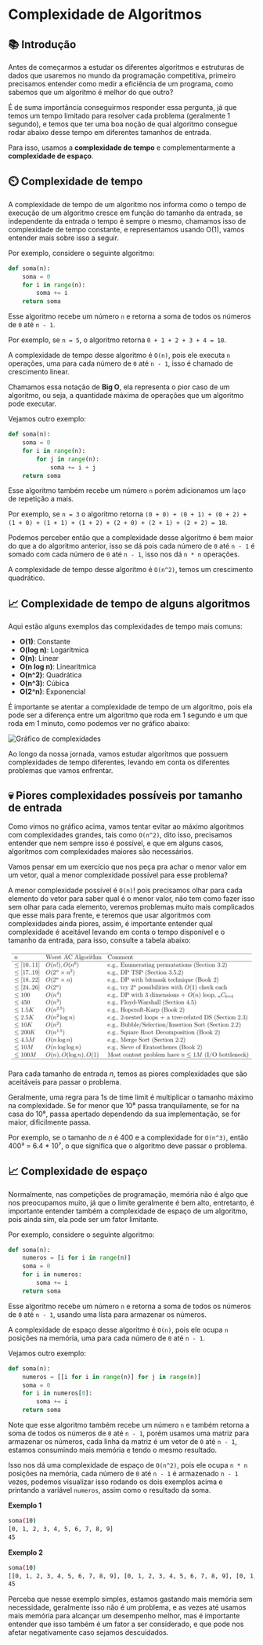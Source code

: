 # Complexidade de Algoritmos

## 📚 Introdução

Antes de começarmos a estudar os diferentes algoritmos e estruturas de dados que usaremos no mundo da programação competitiva, primeiro precisamos entender como medir a eficiência de um programa, como sabemos que um algoritmo é melhor do que outro?

É de suma importância conseguirmos responder essa pergunta, já que temos um tempo limitado para resolver cada problema (geralmente 1 segundo), e temos que ter uma boa noção de qual algoritmo consegue rodar abaixo desse tempo em diferentes tamanhos de entrada.

Para isso, usamos a **complexidade de tempo** e complementarmente a **complexidade de espaço**.

## ⏲️ Complexidade de tempo

A complexidade de tempo de um algoritmo nos informa como o tempo de execução de um algoritmo cresce em função do tamanho da entrada, se independente da entrada o tempo é sempre o mesmo, chamamos isso de complexidade de tempo constante, e representamos usando O(1), vamos entender mais sobre isso a seguir.

Por exemplo, considere o seguinte algoritmo:

```py
def soma(n):
    soma = 0
    for i in range(n):
        soma += i
    return soma
```

Esse algoritmo recebe um número `n` e retorna a soma de todos os números de `0` até `n - 1`.

Por exemplo, se `n = 5`, o algoritmo retorna `0 + 1 + 2 + 3 + 4 = 10`.

A complexidade de tempo desse algoritmo é `O(n)`, pois ele executa `n` operações, uma para cada número de `0` até `n - 1`, isso é chamado de crescimento linear.

Chamamos essa notação de **Big O**, ela representa o pior caso de um algoritmo, ou seja, a quantidade máxima de operações que um algoritmo pode executar.

Vejamos outro exemplo:

```py
def soma(n):
    soma = 0
    for i in range(n):
        for j in range(n):
            soma += i + j
    return soma
```

Esse algoritmo também recebe um número `n` porém adicionamos um laço de repetição a mais.

Por exemplo, se `n = 3` o algoritmo retorna `(0 + 0) + (0 + 1) + (0 + 2) + (1 + 0) + (1 + 1) + (1 + 2) + (2 + 0) + (2 + 1) + (2 + 2) = 18`.

Podemos perceber então que a complexidade desse algoritmo é bem maior do que a do algoritmo anterior, isso se dá pois cada número de `0` até `n - 1` é somado com cada número de `0` até `n - 1`, isso nos dá `n * n` operações.

A complexidade de tempo desse algoritmo é `O(n^2)`, temos um crescimento quadrático.

## 📈 Complexidade de tempo de alguns algoritmos

Aqui estão alguns exemplos das complexidades de tempo mais comuns:

- **O(1)**: Constante
- **O(log n)**: Logarítmica
- **O(n)**: Linear
- **O(n log n)**: Linearítmica
- **O(n^2)**: Quadrática
- **O(n^3)**: Cúbica
- **O(2^n)**: Exponencial

É importante se atentar a complexidade de tempo de um algoritmo, pois ela pode ser a diferença entre um algoritmo que roda em 1 segundo e um que roda em 1 minuto, como podemos ver no gráfico abaixo:

<img alt="Gráfico de complexidades" src="https://www.raebear.net/media/2017/12/jIGhf.png" />

Ao longo da nossa jornada, vamos estudar algoritmos que possuem complexidades de tempo diferentes, levando em conta os diferentes problemas que vamos enfrentar.

## 💀 Piores complexidades possíveis por tamanho de entrada

Como vimos no gráfico acima, vamos tentar evitar ao máximo algoritmos com complexidades grandes, tais como `O(n^2)`, dito isso, precisamos entender que nem sempre isso é possível, e que em alguns casos, algoritmos com complexidades maiores são necessários.

Vamos pensar em um exercício que nos peça pra achar o menor valor em um vetor, qual a menor complexidade possível para esse problema?

A menor complexidade possível é `O(n)`! pois precisamos olhar para cada elemento do vetor para saber qual é o menor valor, não tem como fazer isso sem olhar para cada elemento, veremos problemas muito mais complicados que esse mais para frente, e teremos que usar algoritmos com complexidades ainda piores, assim, é importante entender qual complexidade é aceitável levando em conta o tempo disponível e o tamanho da entrada, para isso, consulte a tabela abaixo:

<p align='center'>
<img src='../assets/piores-compl.png' width=500>
</p>

Para cada tamanho de entrada $n$, temos as piores complexidades que são aceitáveis para passar o problema.

Geralmente, uma regra para 1s de time limit é multiplicar o tamanho máximo na complexidade. Se for menor que 10⁸ passa tranquilamente, se for na casa do 10⁸, passa apertado dependendo da sua implementação, se for maior, dificilmente passa.

Por exemplo, se o tamanho de $n$ é 400 e a complexidade for `O(n^3)`, então 400³ = 6.4 \* 10⁷, o que significa que o algoritmo deve passar o problema.

## 📈 Complexidade de espaço

Normalmente, nas competições de programação, memória não é algo que nos preocupamos muito, já que o limite geralmente é bem alto, entretanto, é importante entender também a complexidade de espaço de um algoritmo, pois ainda sim, ela pode ser um fator limitante.

Por exemplo, considere o seguinte algoritmo:

```py
def soma(n):
    numeros = [i for i in range(n)]
    soma = 0
    for i in numeros:
        soma += i
    return soma
```

Esse algoritmo recebe um número `n` e retorna a soma de todos os números de `0` até `n - 1`, usando uma lista para armazenar os números.

A complexidade de espaço desse algoritmo é `O(n)`, pois ele ocupa `n` posições na memória, uma para cada número de `0` até `n - 1`.

Vejamos outro exemplo:

```py
def soma(n):
    numeros = [[i for i in range(n)] for j in range(n)]
    soma = 0
    for i in numeros[0]:
        soma += i
    return soma
```

Note que esse algoritmo também recebe um número `n` e também retorna a soma de todos os números de `0` até `n - 1`, porém usamos uma matriz para armazenar os números, cada linha da matriz é um vetor de `0` até `n - 1`, estamos consumindo mais memória e tendo o mesmo resultado.

Isso nos dá uma complexidade de espaço de `O(n^2)`, pois ele ocupa `n * n` posições na memória, cada número de `0` até `n - 1` é armazenado `n - 1` vezes, podemos visualizar isso rodando os dois exemplos acima e printando a variável `numeros`, assim como o resultado da soma.

**Exemplo 1**

```bash
soma(10)
[0, 1, 2, 3, 4, 5, 6, 7, 8, 9]
45
```

**Exemplo 2**

```bash
soma(10)
[[0, 1, 2, 3, 4, 5, 6, 7, 8, 9], [0, 1, 2, 3, 4, 5, 6, 7, 8, 9], [0, 1, 2, 3, 4, 5, 6, 7, 8, 9], [0, 1, 2, 3, 4, 5, 6, 7, 8, 9], [0, 1, 2, 3, 4, 5, 6, 7, 8, 9], [0, 1, 2, 3, 4, 5, 6, 7, 8, 9], [0, 1, 2, 3, 4, 5, 6, 7, 8, 9], [0, 1, 2, 3, 4, 5, 6, 7, 8, 9], [0, 1, 2, 3, 4, 5, 6, 7, 8, 9], [0, 1, 2, 3, 4, 5, 6, 7, 8, 9]]
45
```

Perceba que nesse exemplo simples, estamos gastando mais memória sem necessidade, geralmente isso não é um problema, e as vezes até usamos mais memória para alcançar um desempenho melhor, mas é importante entender que isso também é um fator a ser considerado, e que pode nos afetar negativamente caso sejamos descuidados.
